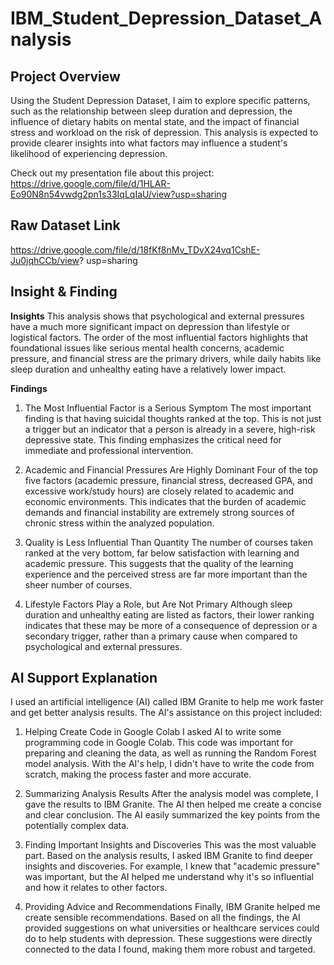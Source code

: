 # IBM_Student_Depression_Dataset_Analysis

## Project Overview
Using the Student Depression Dataset, I aim to explore specific patterns, such as the relationship between sleep duration and depression, the influence of dietary habits on mental state, and the impact of financial stress and workload on the risk of depression. This analysis is expected to provide clearer insights into what factors may influence a student's likelihood of experiencing depression.

Check out my presentation file about this project:
https://drive.google.com/file/d/1HLAR-Eo90N8n54vwdg2pn1s33IqLqIaU/view?usp=sharing

## Raw Dataset Link
https://drive.google.com/file/d/18fKf8nMv_TDvX24vq1CshE-Ju0jqhCCb/view?
 usp=sharing

## Insight & Finding
**Insights**
This analysis shows that psychological and external pressures have a much more significant impact on depression than lifestyle or logistical factors. The order of the most influential factors highlights that foundational issues like serious mental health concerns, academic pressure, and financial stress are the primary drivers, while daily habits like sleep duration and unhealthy eating have a relatively lower impact.

**Findings**
1. The Most Influential Factor is a Serious Symptom
The most important finding is that having suicidal thoughts ranked at the top. This is not just a trigger but an indicator that a person is already in a severe, high-risk depressive state. This finding emphasizes the critical need for immediate and professional intervention.

2. Academic and Financial Pressures Are Highly Dominant
Four of the top five factors (academic pressure, financial stress, decreased GPA, and excessive work/study hours) are closely related to academic and economic environments. This indicates that the burden of academic demands and financial instability are extremely strong sources of chronic stress within the analyzed population.

3. Quality is Less Influential Than Quantity
The number of courses taken ranked at the very bottom, far below satisfaction with learning and academic pressure. This suggests that the quality of the learning experience and the perceived stress are far more important than the sheer number of courses.

4. Lifestyle Factors Play a Role, but Are Not Primary
Although sleep duration and unhealthy eating are listed as factors, their lower ranking indicates that these may be more of a consequence of depression or a secondary trigger, rather than a primary cause when compared to psychological and external pressures.

## AI Support Explanation
I used an artificial intelligence (AI) called IBM Granite to help me work faster and get better analysis results. The AI's assistance on this project included:

1. Helping Create Code in Google Colab
I asked AI to write some programming code in Google Colab. This code was important for preparing and cleaning the data, as well as running the Random Forest model analysis. With the AI's help, I didn't have to write the code from scratch, making the process faster and more accurate.

2. Summarizing Analysis Results
After the analysis model was complete, I gave the results to IBM Granite. The AI then helped me create a concise and clear conclusion. The AI easily summarized the key points from the potentially complex data.

3. Finding Important Insights and Discoveries
This was the most valuable part. Based on the analysis results, I asked IBM Granite to find deeper insights and discoveries. For example, I knew that "academic pressure" was important, but the AI helped me understand why it's so influential and how it relates to other factors.

4. Providing Advice and Recommendations
Finally, IBM Granite helped me create sensible recommendations. Based on all the findings, the AI provided suggestions on what universities or healthcare services could do to help students with depression. These suggestions were directly connected to the data I found, making them more robust and targeted.
